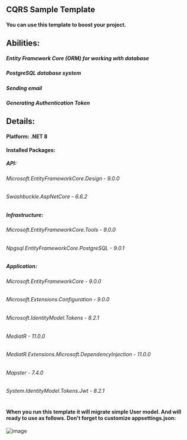## CQRS Sample Template
#### **You can use this template to boost your project.**
## Abilities:
##### Entity Framework Core (ORM) for working with database
##### PostgreSQL database system
##### Sending email
##### Generating Authentication Token
## Details:
#### Platform: .NET 8
####
#### Installed Packages:
##### API:
###### Microsoft.EntityFrameworkCore.Design - 9.0.0
###### Swashbuckle.AspNetCore - 6.6.2
####
##### Infrastructure:
###### Microsoft.EntityFrameworkCore.Tools - 9.0.0
###### Npgsql.EntityFrameworkCore.PostgreSQL - 9.0.1
####
##### Application:
###### Microsoft.EntityFrameworkCore - 9.0.0
###### Microsoft.Extensions.Configuration - 9.0.0
###### Microsoft.IdentityModel.Tokens - 8.2.1
###### MediatR - 11.0.0
###### MediatR.Extensions.Microsoft.DependencyInjection - 11.0.0
###### Mapster - 7.4.0
###### System.IdentityModel.Tokens.Jwt - 8.2.1
#
#### When you run this template it will migrate simple User model. And will ready to use as follows. Don't forget to customize appsettings.json:
![image](https://github.com/user-attachments/assets/fbfb2007-dd9a-4b2a-89fd-2c8cc1623258)
